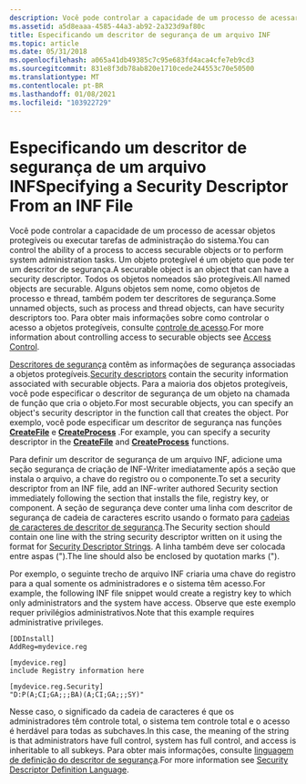 ```yaml
---
description: Você pode controlar a capacidade de um processo de acessar objetos protegíveis ou executar tarefas de administração do sistema.
ms.assetid: a5d8eaaa-4585-44a3-ab92-2a323d9af80c
title: Especificando um descritor de segurança de um arquivo INF
ms.topic: article
ms.date: 05/31/2018
ms.openlocfilehash: a065a41db49385c7c95e683fd4aca4cfe7eb9cd3
ms.sourcegitcommit: 831e8f3db78ab820e1710cede244553c70e50500
ms.translationtype: MT
ms.contentlocale: pt-BR
ms.lasthandoff: 01/08/2021
ms.locfileid: "103922729"
---
```

# <a name="specifying-a-security-descriptor-from-an-inf-file"></a><span data-ttu-id="04dc2-103">Especificando um descritor de segurança de um arquivo INF</span><span class="sxs-lookup"><span data-stu-id="04dc2-103">Specifying a Security Descriptor From an INF File</span></span>

<span data-ttu-id="04dc2-104">Você pode controlar a capacidade de um processo de acessar objetos protegíveis ou executar tarefas de administração do sistema.</span><span class="sxs-lookup"><span data-stu-id="04dc2-104">You can control the ability of a process to access securable objects or to perform system administration tasks.</span></span> <span data-ttu-id="04dc2-105">Um objeto protegível é um objeto que pode ter um descritor de segurança.</span><span class="sxs-lookup"><span data-stu-id="04dc2-105">A securable object is an object that can have a security descriptor.</span></span> <span data-ttu-id="04dc2-106">Todos os objetos nomeados são protegíveis.</span><span class="sxs-lookup"><span data-stu-id="04dc2-106">All named objects are securable.</span></span> <span data-ttu-id="04dc2-107">Alguns objetos sem nome, como objetos de processo e thread, também podem ter descritores de segurança.</span><span class="sxs-lookup"><span data-stu-id="04dc2-107">Some unnamed objects, such as process and thread objects, can have security descriptors too.</span></span> <span data-ttu-id="04dc2-108">Para obter mais informações sobre como controlar o acesso a objetos protegíveis, consulte [controle de acesso](/windows/desktop/SecAuthZ/access-control).</span><span class="sxs-lookup"><span data-stu-id="04dc2-108">For more information about controlling access to securable objects see [Access Control](/windows/desktop/SecAuthZ/access-control).</span></span>

<span data-ttu-id="04dc2-109">[Descritores de segurança](/windows/desktop/SecAuthZ/security-descriptors) contêm as informações de segurança associadas a objetos protegíveis.</span><span class="sxs-lookup"><span data-stu-id="04dc2-109">[Security descriptors](/windows/desktop/SecAuthZ/security-descriptors) contain the security information associated with securable objects.</span></span> <span data-ttu-id="04dc2-110">Para a maioria dos objetos protegíveis, você pode especificar o descritor de segurança de um objeto na chamada de função que cria o objeto.</span><span class="sxs-lookup"><span data-stu-id="04dc2-110">For most securable objects, you can specify an object's security descriptor in the function call that creates the object.</span></span> <span data-ttu-id="04dc2-111">Por exemplo, você pode especificar um descritor de segurança nas funções [**CreateFile**](/windows/desktop/api/fileapi/nf-fileapi-createfilea) e [**CreateProcess**](/windows/desktop/api/processthreadsapi/nf-processthreadsapi-createprocessa) .</span><span class="sxs-lookup"><span data-stu-id="04dc2-111">For example, you can specify a security descriptor in the [**CreateFile**](/windows/desktop/api/fileapi/nf-fileapi-createfilea) and [**CreateProcess**](/windows/desktop/api/processthreadsapi/nf-processthreadsapi-createprocessa) functions.</span></span>

<span data-ttu-id="04dc2-112">Para definir um descritor de segurança de um arquivo INF, adicione uma seção segurança de criação de INF-Writer imediatamente após a seção que instala o arquivo, a chave do registro ou o componente.</span><span class="sxs-lookup"><span data-stu-id="04dc2-112">To set a security descriptor from an INF file, add an INF-writer authored Security section immediately following the section that installs the file, registry key, or component.</span></span> <span data-ttu-id="04dc2-113">A seção de segurança deve conter uma linha com descritor de segurança de cadeia de caracteres escrito usando o formato para [cadeias de caracteres de descritor de segurança](/windows/desktop/SecAuthZ/security-descriptor-strings).</span><span class="sxs-lookup"><span data-stu-id="04dc2-113">The Security section should contain one line with the string security descriptor written on it using the format for [Security Descriptor Strings](/windows/desktop/SecAuthZ/security-descriptor-strings).</span></span> <span data-ttu-id="04dc2-114">A linha também deve ser colocada entre aspas (").</span><span class="sxs-lookup"><span data-stu-id="04dc2-114">The line should also be enclosed by quotation marks (").</span></span>

<span data-ttu-id="04dc2-115">Por exemplo, o seguinte trecho de arquivo INF criaria uma chave do registro para a qual somente os administradores e o sistema têm acesso.</span><span class="sxs-lookup"><span data-stu-id="04dc2-115">For example, the following INF file snippet would create a registry key to which only administrators and the system have access.</span></span> <span data-ttu-id="04dc2-116">Observe que este exemplo requer privilégios administrativos.</span><span class="sxs-lookup"><span data-stu-id="04dc2-116">Note that this example requires administrative privileges.</span></span>

``` syntax
[DDInstall]
AddReg=mydevice.reg
 
[mydevice.reg]
include Registry information here
 
[mydevice.reg.Security]
"D:P(A;CI;GA;;;BA)(A;CI;GA;;;SY)"
```

<span data-ttu-id="04dc2-117">Nesse caso, o significado da cadeia de caracteres é que os administradores têm controle total, o sistema tem controle total e o acesso é herdável para todas as subchaves.</span><span class="sxs-lookup"><span data-stu-id="04dc2-117">In this case, the meaning of the string is that administrators have full control, system has full control, and access is inheritable to all subkeys.</span></span> <span data-ttu-id="04dc2-118">Para obter mais informações, consulte [linguagem de definição do descritor de segurança](/windows/desktop/SecAuthZ/security-descriptor-definition-language).</span><span class="sxs-lookup"><span data-stu-id="04dc2-118">For more information see [Security Descriptor Definition Language](/windows/desktop/SecAuthZ/security-descriptor-definition-language).</span></span>

 

 

